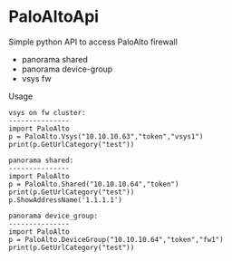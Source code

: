 # PaloAltoApi

Simple python API to access PaloAlto firewall
- panorama shared
- panorama device-group
- vsys fw


Usage
```
vsys on fw cluster:
---------------
import PaloAlto
p = PaloAlto.Vsys("10.10.10.63","token","vsys1")
print(p.GetUrlCategory("test"))

panorama shared:
---------------
import PaloAlto
p = PaloAlto.Shared("10.10.10.64","token")
print(p.GetUrlCategory("test"))
p.ShowAddressName('1.1.1.1')

panorama device_group:
---------------
import PaloAlto
p = PaloAlto.DeviceGroup("10.10.10.64","token","fw1")
print(p.GetUrlCategory("test"))
```
